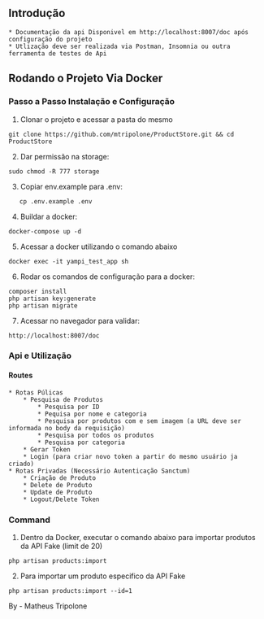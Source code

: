 ## Introdução

    * Documentação da api Disponivel em http://localhost:8007/doc após configuração do projeto
    * Utlização deve ser realizada via Postman, Insomnia ou outra ferramenta de testes de Api

## Rodando o Projeto Via Docker

### Passo a Passo Instalação e Configuração

1. Clonar o projeto e acessar a pasta do mesmo

```
git clone https://github.com/mtripolone/ProductStore.git && cd ProductStore
```

2. Dar permissão na storage:

```
sudo chmod -R 777 storage
```

3. Copiar env.example para .env:

```
   cp .env.example .env
```

4. Buildar a docker:

```
docker-compose up -d
```

5. Acessar a docker utilizando o comando abaixo

```
docker exec -it yampi_test_app sh
```

6. Rodar os comandos de configuração para a docker:

```
composer install
php artisan key:generate
php artisan migrate
```

7. Acessar no navegador para validar:

```
http://localhost:8007/doc
```

### Api e Utilização

#### Routes
    * Rotas Púlicas
        * Pesquisa de Produtos
            * Pesquisa por ID
            * Pequisa por nome e categoria
            * Pesquisa por produtos com e sem imagem (a URL deve ser informada no body da requisição)
            * Pesquisa por todos os produtos
            * Pesquisa por categoria
        * Gerar Token 
        * Login (para criar novo token a partir do mesmo usuário ja criado)
    * Rotas Privadas (Necessário Autenticação Sanctum)
        * Criação de Produto
        * Delete de Produto
        * Update de Produto
        * Logout/Delete Token

### Command

1. Dentro da Docker, executar o comando abaixo para importar produtos da API Fake (limit de 20)
```
php artisan products:import
```

2. Para importar um produto especifico da API Fake
```
php artisan products:import --id=1
```

By - Matheus Tripolone